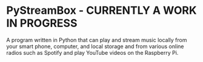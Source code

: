 # PyStreamBox - CURRENTLY A WORK IN PROGRESS
A program written in Python that can play and stream music locally from your smart phone, computer, and local storage and from various online radios such as Spotify and play YouTube videos on the Raspberry Pi.
